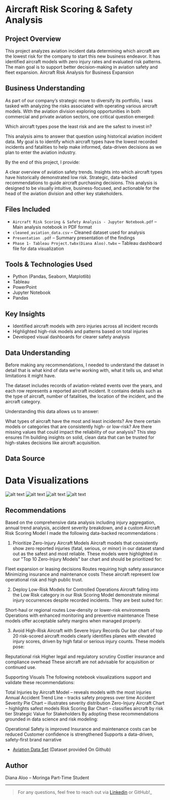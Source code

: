 #  Aircraft Risk Scoring & Safety Analysis

##  Project Overview
This project analyzes aviation incident data determining which aircraft are the lowest risk for the company to start this new business endeavor.  It has identified aircraft models with zero injury rates and evaluated risk patterns. The  main goal is to support better decision-making in aviation safety and fleet expansion.
Aircraft Risk Analysis for Business Expansion
## Business Understanding
As part of our company’s strategic move to diversify its portfolio, I was tasked with analyzing the risks associated with operating various aircraft models. With the aviation division exploring opportunities in both commercial and private aviation sectors, one critical question emerged:

Which aircraft types pose the least risk and are the safest to invest in?

This analysis aims to answer that question using historical aviation incident data. My goal is to identify which aircraft types have the lowest recorded incidents and fatalities to help make informed, data-driven decisions as we plan to enter the aviation industry.

By the end of this project, I provide:

A clear overview of aviation safety trends.
Insights into which aircraft types have historically demonstrated low risk.
Strategic, data-backed recommendations to guide aircraft purchasing decisions.
This analysis is designed to be visually intuitive, business-focused, and actionable for the head of the aviation division and other key stakeholders.
##  Files Included
- `Aircraft Risk Scoring & Safety Analysis - Jupyter Notebook.pdf` – Main analysis notebook in PDF format
- `cleaned_aviation_data.csv` – Cleaned dataset used for analysis
- `Presentation .pdf` – Summary presentation of the findings
- `Phase 1- Tableau Project.twbx(Diana Aloo).twbx` – Tableau dashboard file for data visualization

##  Tools & Technologies Used
- Python (Pandas, Seaborn, Matplotlib)
- Tableau
- PowerPoint
- Jupyter Notebook
- Pandas

##  Key Insights
- Identified aircraft models with zero injuries across all incident records
- Highlighted high-risk models and patterns based on total injuries
- Developed visual dashboards for clearer safety analysis
## Data Understanding
Before making any recommendations, I needed to understand the dataset in detail that is what kind of data we’re working with, what it tells us, and what limitations it might have.

The dataset includes records of aviation-related events over the years, and each row represents a reported aircraft incident. It contains details such as the type of aircraft, number of fatalities, the location of the incident, and the aircraft category.

Understanding this data allows us to answer:

What types of aircraft have the most and least incidents?
Are there certain models or categories that are consistently high- or low-risk?
Are there missing values that could impact the reliability of our analysis?
This step ensures I’m building insights on solid, clean data that can be trusted for high-stakes decisions like aircraft acquisition.
##  Data Source
# Data Visualizations
![alt text](image-2.png)
![alt text](image-2.png)
![alt text](image-3.png)
![alt text](image-4.png)
## Recommendations
Based on the comprehensive data analysis including injury aggregation, annual trend analysis, accident severity breakdown, and a custom Aircraft Risk Scoring Model I made the following data-backed recommendations :

1. Prioritize Zero-Injury Aircraft Models
Aircraft models that consistently show zero reported injuries (fatal, serious, or minor) in our dataset stand out as the safest and most reliable. These models were highlighted in our "Top 10 Zero-Injury Models" bar chart and should be prioritized for:

Fleet expansion or leasing decisions
Routes requiring high safety assurance
Minimizing insurance and maintenance costs
These aircraft represent low operational risk and high public trust.

2. Deploy Low-Risk Models for Controlled Operations
Aircraft falling into the Low Risk category in our Risk Scoring Model demonstrate minimal injury occurrences despite recorded incidents. They are best suited for:

Short-haul or regional routes
Low-density or lower-risk environments
Operations with enhanced monitoring and preventive maintenance
These models offer acceptable safety margins when managed properly.

3. Avoid High-Risk Aircraft with Severe Injury Records
Our bar chart of top 20 risk-scored aircraft models clearly identifies planes with elevated injury scores, driven by high fatal or serious injury counts. These models pose:

Reputational risk
Higher legal and regulatory scrutiny
Costlier insurance and compliance overhead
These aircraft are not advisable for acquisition or continued use.

Supporting Visuals
The following notebook visualizations support and validate these recommendations:

Total Injuries by Aircraft Model – reveals models with the most injuries
Annual Accident Trend Line – tracks safety progress over time
Accident Severity Pie Chart – illustrates severity distribution
Zero-Injury Aircraft Chart – highlights safest models
Risk Scoring Bar Chart – classifies aircraft by risk tier
Strategic Value for Stakeholders
By adopting these recommendations grounded in data science and risk modeling:

Operational Safety is improved
Insurance and maintenance costs can be reduced
Customer confidence is strengthened
Supports a data-driven, safety-first brand narrative
- [Aviation Data Set](https://github.com/DianaAloo/dsc-phase-1-project-v3/blob/master/data/Aviation_Data.csv) (Dataset provided On Github)

##  Author
Diana Aloo – Moringa Part-Time Student

---

> For any questions, feel free to reach out via [Linkedin](https://www.linkedin.com/in/diana-terry-aloo/) or GitHub!_
